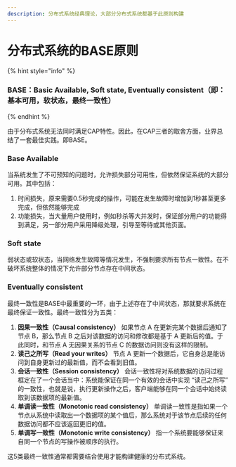```yaml
---
description: 分布式系统经典理论，大部分分布式系统都基于此原则构建
---
```


# 分布式系统的BASE原则

{% hint style="info" %}
### BASE：Basic Available, Soft state, Eventually consistent（即：基本可用，软状态，最终一致性）
{% endhint %}

由于分布式系统无法同时满足CAP特性。因此，在CAP三者的取舍方面，业界总结了一套最佳实践。即BASE。

### Base Available

当系统发生了不可预知的问题时，允许损失部分可用性，但依然保证系统的大部分可用。其中包括：

1. 时间损失，原来需要0.5秒完成的操作，可能在发生故障时增加到1秒甚至更多完成，但依然能够完成
2. 功能损失，当大量用户使用时，例如秒杀等大并发时，保证部分用户的功能得到满足，另一部分用户采用降级处理，引导至等待或其他页面。

### Soft state

弱状态或软状态，当网络发生故障等情况发生，不强制要求所有节点一致性。在不破坏系统整体的情况下允许部分节点存在中间状态。

### Eventually consistent

最终一致性是BASE中最重要的一环，由于上述存在了中间状态，那就要求系统在最终保证一致性。最终一致性分为五类：

1. **因果一致性（Causal consistency）** 如果节点 A 在更新完某个数据后通知了节点 B，那么节点 B 之后对该数据的访问和修改都是基于 A 更新后的值。于此同时，和节点 A 无因果关系的节点 C 的数据访问则没有这样的限制。
2. **读己之所写（Read your writes）** 节点 A 更新一个数据后，它自身总是能访问到自身更新过的最新值，而不会看到旧值。
3. **会话一致性（Session consistency）** 会话一致性将对系统数据的访问过程框定在了一个会话当中：系统能保证在同一个有效的会话中实现 “读己之所写” 的一致性，也就是说，执行更新操作之后，客户端能够在同一个会话中始终读取到该数据项的最新值。
4. **单调读一致性（Monotonic read consistency）** 单调读一致性是指如果一个节点从系统中读取出一个数据项的某个值后，那么系统对于该节点后续的任何数据访问都不应该返回更旧的值。
5. **单调写一致性（Monotonic write consistency）** 指一个系统要能够保证来自同一个节点的写操作被顺序的执行。

这5类最终一致性通常都需要结合使用才能构建健康的分布式系统。



